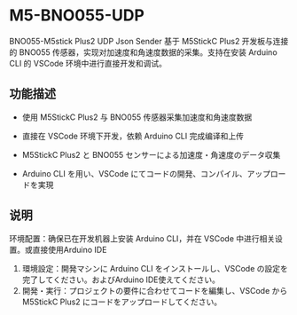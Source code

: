 # M5-BNO055-UDP
BNO055-M5stick Plus2 UDP Json Sender
基于 M5StickC Plus2 开发板与连接的 BNO055 传感器，实现对加速度和角速度数据的采集。支持在安装 Arduino CLI 的 VSCode 环境中进行直接开发和调试。

## 功能描述
- 使用 M5StickC Plus2 与 BNO055 传感器采集加速度和角速度数据
- 直接在 VSCode 环境下开发，依赖 Arduino CLI 完成编译和上传

- M5StickC Plus2 と BNO055 センサーによる加速度・角速度のデータ収集
- Arduino CLI を用い、VSCode にてコードの開発、コンパイル、アップロードを実現

## 说明
环境配置：确保已在开发机器上安装 Arduino CLI，并在 VSCode 中进行相关设置。或直接使用Arduino IDE

1. 環境設定：開発マシンに Arduino CLI をインストールし、VSCode の設定を完了してください。およびArduino IDE使えてください。
2. 開発・実行：プロジェクトの要件に合わせてコードを編集し、VSCode から M5StickC Plus2 にコードをアップロードしてください。

